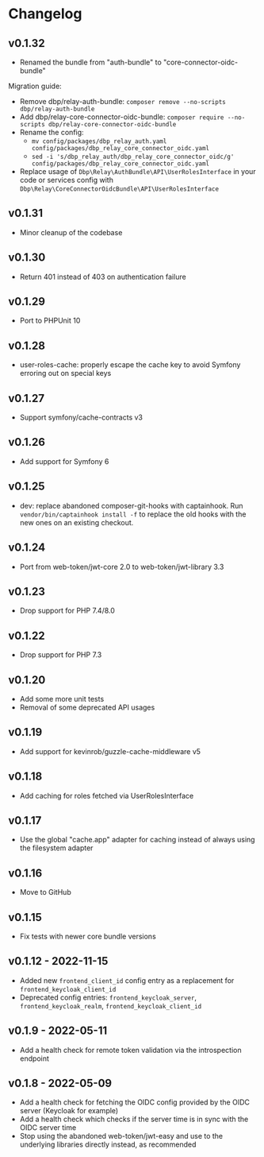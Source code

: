 # Changelog

## v0.1.32

* Renamed the bundle from "auth-bundle" to "core-connector-oidc-bundle"

Migration guide:

  * Remove dbp/relay-auth-bundle: `composer remove --no-scripts dbp/relay-auth-bundle`
  * Add dbp/relay-core-connector-oidc-bundle: `composer require --no-scripts dbp/relay-core-connector-oidc-bundle`
  * Rename the config:
    * `mv config/packages/dbp_relay_auth.yaml config/packages/dbp_relay_core_connector_oidc.yaml`
    * `sed -i 's/dbp_relay_auth/dbp_relay_core_connector_oidc/g' config/packages/dbp_relay_core_connector_oidc.yaml`
  * Replace usage of `Dbp\Relay\AuthBundle\API\UserRolesInterface` in your code or services config with `Dbp\Relay\CoreConnectorOidcBundle\API\UserRolesInterface`

## v0.1.31

* Minor cleanup of the codebase

## v0.1.30

* Return 401 instead of 403 on authentication failure

## v0.1.29

* Port to PHPUnit 10

## v0.1.28

* user-roles-cache: properly escape the cache key to avoid Symfony erroring out on special keys

## v0.1.27

* Support symfony/cache-contracts v3

## v0.1.26

* Add support for Symfony 6

## v0.1.25

* dev: replace abandoned composer-git-hooks with captainhook.
  Run `vendor/bin/captainhook install -f` to replace the old hooks with the new ones
  on an existing checkout.

## v0.1.24

* Port from web-token/jwt-core 2.0 to web-token/jwt-library 3.3

## v0.1.23

* Drop support for PHP 7.4/8.0

## v0.1.22

* Drop support for PHP 7.3

## v0.1.20

* Add some more unit tests
* Removal of some deprecated API usages

## v0.1.19

* Add support for kevinrob/guzzle-cache-middleware v5

## v0.1.18

* Add caching for roles fetched via UserRolesInterface

## v0.1.17

* Use the global "cache.app" adapter for caching instead of always using the filesystem adapter

## v0.1.16

* Move to GitHub

## v0.1.15

* Fix tests with newer core bundle versions

## v0.1.12 - 2022-11-15

* Added new `frontend_client_id` config entry as a replacement for `frontend_keycloak_client_id`
* Deprecated config entries: `frontend_keycloak_server`, `frontend_keycloak_realm`, `frontend_keycloak_client_id`

## v0.1.9 - 2022-05-11

* Add a health check for remote token validation via the introspection endpoint

## v0.1.8 - 2022-05-09

* Add a health check for fetching the OIDC config provided by the OIDC server
  (Keycloak for example)
* Add a health check which checks if the server time is in sync with the OIDC
  server time
* Stop using the abandoned web-token/jwt-easy and use to the underlying
  libraries directly instead, as recommended

